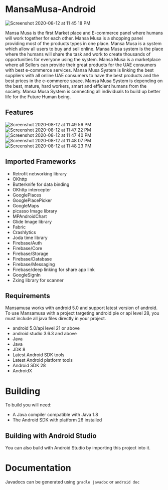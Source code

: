 # MansaMusa-Android

![Screenshot 2020-08-12 at 11 45 18 PM](https://user-images.githubusercontent.com/59743259/90051827-e7aa0900-dcf5-11ea-8209-b561e7793c0a.png)

Mansa Musa is the first Market place and E-commerce panel where humans will work together for each other. Mansa Musa is a shopping panel providing most of the products types in one place. Mansa Musa is a system which allow all users to buy and sell online. Mansa Musa system is the place where the humans will share the task and work to create thousands of opportunities for everyone using the system.
Mansa Musa is a marketplace where all Sellers can provide their great products for the UAE consumers with best e-commerce services. Mansa Musa System is linking the best suppliers with all online UAE consumers to have the best products and the best prices in the e-commerce space.
Mansa Musa System is depending on the best, mature, hard workers, smart and efficient humans from the society. Mansa Musa System is connecting all individuals to build up better life for the Future Human being. 
## Features

![Screenshot 2020-08-12 at 11 49 56 PM](https://user-images.githubusercontent.com/59743259/90052433-c0077080-dcf6-11ea-99f8-4eed779fffb2.png)
![Screenshot 2020-08-12 at 11 47 22 PM](https://user-images.githubusercontent.com/59743259/90052459-cb5a9c00-dcf6-11ea-9059-bc7cf3bbb800.png)
![Screenshot 2020-08-12 at 11 47 40 PM](https://user-images.githubusercontent.com/59743259/90052476-d1507d00-dcf6-11ea-843f-ab4b2caf2429.png)
![Screenshot 2020-08-12 at 11 48 07 PM](https://user-images.githubusercontent.com/59743259/90052484-d3b2d700-dcf6-11ea-9600-f022460e8077.png)
![Screenshot 2020-08-12 at 11 48 23 PM](https://user-images.githubusercontent.com/59743259/90052486-d4e40400-dcf6-11ea-8729-aab5cdaf68bb.png)

## Imported Frameworks
  * Retrofit networking library
  * OKhttp 
  * Butterknife for data binding
  * OKhttp intercepter
  * GooglePlaces
  * GooglePlacePicker
  * GoogleMaps
  * picasso Image library
  * MPAndroidChart
  * Glide Image library
  * Fabric
  * Crashlytics
  * Joda time library
  * Firebase/Auth
  * Firebase/Core
  * Firebase/Storage
  * Firebase/Database
  * Firebase/Messaging
  * Firebase/deep linking for share app link
  * GoogleSignIn
  * Zxing library for scanner
  
## Requirements
Mansamusa works with android 5.0 and support latest version of android. To use Mansamusa with a project targeting android pie or api level 28, you must include all java  files directly in your project.
* android  5.0/api level 21 or above
* android studio 3.6.3 and above
* Java
* Java
* JDK 8
* Latest Android SDK tools
* Latest Android platform tools
* Android SDK 28
* AndroidX

Building
========
To build you will need:

 * A Java compiler compatible with Java 1.8
 * The Android SDK with platform 26 installed
 
 
 Building with Android Studio
---------------------
You can also build with Android Studio by importing this project into it.


Documentation
=============
Javadocs can be generated using `gradle javadoc` or `android doc`

